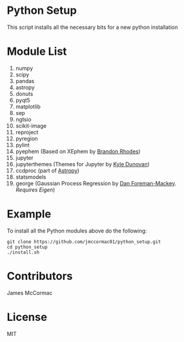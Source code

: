 # Python Setup

This script installs all the necessary bits for a new python installation

# Module List

   1. numpy
   1. scipy
   1. pandas
   1. astropy
   1. donuts
   1. pyqt5
   1. matplotlib
   1. sep
   1. ngtsio
   1. scikit-image
   1. reproject
   1. pyregion
   1. pylint
   1. pyephem (Based on XEphem by [Brandon Rhodes](https://github.com/brandon-rhodes))
   1. jupyter
   1. jupyterthemes (Themes for Jupyter by [Kyle Dunovan](https://github.com/dunovank))
   1. ccdproc (part of [Astropy](https://github.com/astropy/astropy))
   1. statsmodels
   1. george (Gaussian Process Regression by [Dan Foreman-Mackey](https://github.com/dfm). *Requires Eigen*)
# Example

To install all the Python modules above do the following:

```
git clone https://github.com/jmccormac01/python_setup.git
cd python_setup
./install.sh
```

# Contributors

James McCormac

# License

MIT

